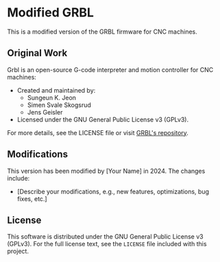 # Modified GRBL

This is a modified version of the GRBL firmware for CNC machines.

## Original Work
Grbl is an open-source G-code interpreter and motion controller for CNC machines:
- Created and maintained by:
  - Sungeun K. Jeon
  - Simen Svale Skogsrud
  - Jens Geisler
- Licensed under the GNU General Public License v3 (GPLv3).

For more details, see the LICENSE file or visit [GRBL's repository](https://github.com/gnea/grbl).

## Modifications
This version has been modified by [Your Name] in 2024. The changes include:
- [Describe your modifications, e.g., new features, optimizations, bug fixes, etc.]

## License
This software is distributed under the GNU General Public License v3 (GPLv3). For the full license text, see the `LICENSE` file included with this project.
